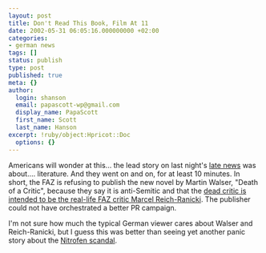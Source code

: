 ```yaml
---
layout: post
title: Don't Read This Book, Film At 11
date: 2002-05-31 06:05:16.000000000 +02:00
categories:
- german news
tags: []
status: publish
type: post
published: true
meta: {}
author:
  login: shanson
  email: papascott-wp@gmail.com
  display_name: PapaScott
  first_name: Scott
  last_name: Hanson
excerpt: !ruby/object:Hpricot::Doc
  options: {}
---
```

<p>Americans will wonder at this... the lead story on last night's <a href="http://www.tagesthemen.de">late news</a> was about.... literature. And they went on and on, for at least 10 minutes. In short, the FAZ is refusing to publish the new novel by Martin Walser, "Death of a Critic", because they say it is anti-Semitic and that the <a href="http://www.faz.com/IN/INtemplates/eFAZ/docmain.asp?rub={B1311FFE-FBFB-11D2-B228-00105A9CAF88}&amp;doc={9F018D5D-01B5-46D4-9D65-290CA8EE3CBE}">dead critic is intended to be the real-life FAZ critic Marcel Reich-Ranicki</a>. The publisher could not have orchestrated a better PR campaign.</p>
<p>I'm not sure how much the typical German viewer cares about Walser and Reich-Ranicki, but I guess this was better than seeing yet another panic story about the <a href="http://c.moreover.com/click/here.pl?x39453821">Nitrofen scandal</a>.</p>
